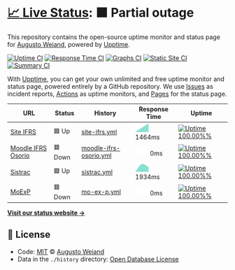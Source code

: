 # [📈 Live Status](https://aweiand.github.io/status-ifrs-osorio): <!--live status--> **🟧 Partial outage**

This repository contains the open-source uptime monitor and status page for [Augusto Weiand](http://www.sitches.com.br), powered by [Upptime](https://github.com/upptime/upptime).

[![Uptime CI](https://github.com/koj-co/upptime/workflows/Uptime%20CI/badge.svg)](https://github.com/koj-co/upptime/actions?query=workflow%3A%22Uptime+CI%22)
[![Response Time CI](https://github.com/koj-co/upptime/workflows/Response%20Time%20CI/badge.svg)](https://github.com/koj-co/upptime/actions?query=workflow%3A%22Response+Time+CI%22)
[![Graphs CI](https://github.com/koj-co/upptime/workflows/Graphs%20CI/badge.svg)](https://github.com/koj-co/upptime/actions?query=workflow%3A%22Graphs+CI%22)
[![Static Site CI](https://github.com/koj-co/upptime/workflows/Static%20Site%20CI/badge.svg)](https://github.com/koj-co/upptime/actions?query=workflow%3A%22Static+Site+CI%22)
[![Summary CI](https://github.com/koj-co/upptime/workflows/Summary%20CI/badge.svg)](https://github.com/koj-co/upptime/actions?query=workflow%3A%22Summary+CI%22)

With [Upptime](https://upptime.js.org), you can get your own unlimited and free uptime monitor and status page, powered entirely by a GitHub repository. We use [Issues](https://github.com/aweiand/status-ifrs-osorio/issues) as incident reports, [Actions](https://github.com/aweiand/status-ifrs-osorio/actions) as uptime monitors, and [Pages](https://aweiand.github.io/status-ifrs-osorio) for the status page.

<!--start: status pages-->
<!-- This summary is generated by Upptime (https://github.com/upptime/upptime) -->
<!-- Do not edit this manually, your changes will be overwritten -->

| URL                                                     | Status  | History                                                                                                               | Response Time                                                                         | Uptime                                                                                                                                                                                                                                                      |
| ------------------------------------------------------- | ------- | --------------------------------------------------------------------------------------------------------------------- | ------------------------------------------------------------------------------------- | ----------------------------------------------------------------------------------------------------------------------------------------------------------------------------------------------------------------------------------------------------------- |
| [Site IFRS](https://ifrs.edu.br)                        | 🟩 Up   | [site-ifrs.yml](https://github.com/aweiand/status-ifrs-osorio/commits/master/history/site-ifrs.yml)                   | <img alt="Response time graph" src="./graphs/site-ifrs.png" height="20"> 1464ms       | [![Uptime 100.00%%](https://img.shields.io/endpoint?url=https%3A%2F%2Fraw.githubusercontent.com%2Faweiand%2Fstatus-ifrs-osorio%2Fmaster%2Fapi%2Fsite-ifrs%2Fuptime.json)](https://aweiand.github.io/status-ifrs-osorio/history/site-ifrs)                   |
| [Moodle IFRS Osorio](https://moodle.osorio.ifrs.edu.br) | 🟥 Down | [moodle-ifrs-osorio.yml](https://github.com/aweiand/status-ifrs-osorio/commits/master/history/moodle-ifrs-osorio.yml) | <img alt="Response time graph" src="./graphs/moodle-ifrs-osorio.png" height="20"> 0ms | [![Uptime 100.00%%](https://img.shields.io/endpoint?url=https%3A%2F%2Fraw.githubusercontent.com%2Faweiand%2Fstatus-ifrs-osorio%2Fmaster%2Fapi%2Fmoodle-ifrs-osorio%2Fuptime.json)](https://aweiand.github.io/status-ifrs-osorio/history/moodle-ifrs-osorio) |
| [Sistrac](https://sistrac.osorio.ifrs.edu.br)           | 🟩 Up   | [sistrac.yml](https://github.com/aweiand/status-ifrs-osorio/commits/master/history/sistrac.yml)                       | <img alt="Response time graph" src="./graphs/sistrac.png" height="20"> 1934ms         | [![Uptime 100.00%%](https://img.shields.io/endpoint?url=https%3A%2F%2Fraw.githubusercontent.com%2Faweiand%2Fstatus-ifrs-osorio%2Fmaster%2Fapi%2Fsistrac%2Fuptime.json)](https://aweiand.github.io/status-ifrs-osorio/history/sistrac)                       |
| [MoExP](https://moexp.osorio.ifrs.edu.br)               | 🟥 Down | [mo-ex-p.yml](https://github.com/aweiand/status-ifrs-osorio/commits/master/history/mo-ex-p.yml)                       | <img alt="Response time graph" src="./graphs/mo-ex-p.png" height="20"> 0ms            | [![Uptime 100.00%%](https://img.shields.io/endpoint?url=https%3A%2F%2Fraw.githubusercontent.com%2Faweiand%2Fstatus-ifrs-osorio%2Fmaster%2Fapi%2Fmo-ex-p%2Fuptime.json)](https://aweiand.github.io/status-ifrs-osorio/history/mo-ex-p)                       |

<!--end: status pages-->

[**Visit our status website →**](https://aweiand.github.io/status-ifrs-osorio)

## 📄 License

- Code: [MIT](./LICENSE) © [Augusto Weiand](http://www.sitches.com.br)
- Data in the `./history` directory: [Open Database License](https://opendatacommons.org/licenses/odbl/1-0/)
